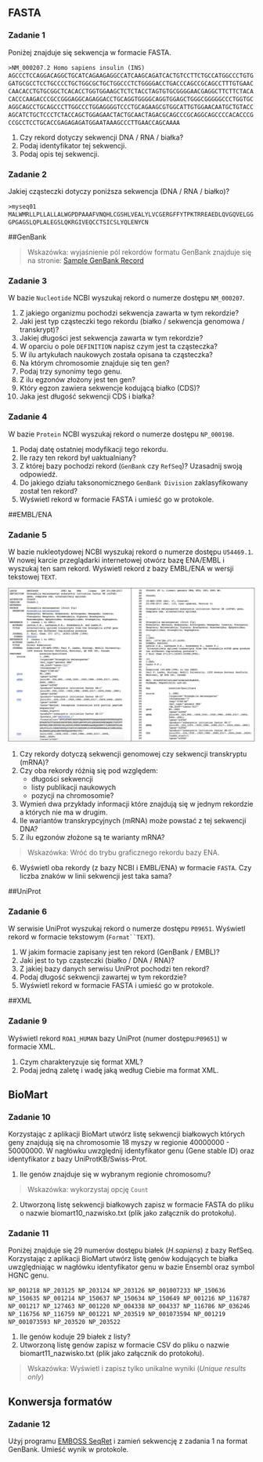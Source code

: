 ## FASTA

### Zadanie 1
Poniżej znajduje się sekwencja w formacie FASTA.

```
>NM_000207.2 Homo sapiens insulin (INS)
AGCCCTCCAGGACAGGCTGCATCAGAAGAGGCCATCAAGCAGATCACTGTCCTTCTGCCATGGCCCTGTG
GATGCGCCTCCTGCCCCTGCTGGCGCTGCTGGCCCTCTGGGGACCTGACCCAGCCGCAGCCTTTGTGAAC
CAACACCTGTGCGGCTCACACCTGGTGGAAGCTCTCTACCTAGTGTGCGGGGAACGAGGCTTCTTCTACA
CACCCAAGACCCGCCGGGAGGCAGAGGACCTGCAGGTGGGGCAGGTGGAGCTGGGCGGGGGCCCTGGTGC
AGGCAGCCTGCAGCCCTTGGCCCTGGAGGGGTCCCTGCAGAAGCGTGGCATTGTGGAACAATGCTGTACC
AGCATCTGCTCCCTCTACCAGCTGGAGAACTACTGCAACTAGACGCAGCCCGCAGGCAGCCCCACACCCG
CCGCCTCCTGCACCGAGAGAGATGGAATAAAGCCCTTGAACCAGCAAAA
```

1. Czy rekord dotyczy sekwencji DNA / RNA / białka?
2. Podaj identyfikator tej sekwencji.
3. Podaj opis tej sekwencji.


### Zadanie 2
Jakiej cząsteczki dotyczy poniższa sekwencja (DNA / RNA / białko)?

```
>myseq01
MALWMRLLPLLALLALWGPDPAAAFVNQHLCGSHLVEALYLVCGERGFFYTPKTRREAEDLQVGQVELGG
GPGAGSLQPLALEGSLQKRGIVEQCCTSICSLYQLENYCN
```

##GenBank
> Wskazówka: wyjaśnienie pól rekordów formatu GenBank znajduje się na stronie: <a target="_blank" href="http://www.ncbi.nlm.nih.gov/Sitemap/samplerecord.html">Sample GenBank Record</a>

### Zadanie 3
W bazie `Nucleotide` NCBI wyszukaj rekord o numerze dostępu `NM_000207`.

1. Z jakiego organizmu pochodzi sekwencja zawarta w tym rekordzie?
2. Jaki jest typ cząsteczki tego rekordu (białko / sekwencja genomowa / transkrypt)?
3. Jakiej długości jest sekwencja zawarta w tym rekordzie?
4. W oparciu o pole `DEFINITION` napisz czym jest ta cząsteczka?
5. W ilu artykułach naukowych została opisana ta cząsteczka?
6. Na którym chromosomie znajduje się ten gen?
7. Podaj trzy synonimy tego genu.
8. Z ilu egzonów złożony jest ten gen?
9. Który egzon zawiera sekwencje kodującą białko (CDS)?
10. Jaka jest długość sekwencji CDS i białka?


### Zadanie 4
W bazie `Protein` NCBI wyszukaj rekord o numerze dostępu `NP_000198`.

1. Podaj datę ostatniej modyfikacji tego rekordu.
2. Ile razy ten rekord był uaktualniany?
3. Z której bazy pochodzi rekord (`GenBank` czy `RefSeq`)? Uzasadnij swoją odpowiedź.
4. Do jakiego działu taksonomicznego `GenBank Division` zaklasyfikowany został ten rekord?
5. Wyświetl rekord w formacie FASTA i umieść go w protokole.


##EMBL/ENA

### Zadanie 5 
W bazie nukleotydowej NCBI wyszukaj rekord o numerze dostępu `U54469.1`. W nowej karcie przeglądarki internetowej otwórz bazę ENA/EMBL i wyszukaj ten sam rekord. Wyświetl rekord z bazy EMBL/ENA w wersji tekstowej `TEXT`.

<img src="./images/genbank_embl.jpg" alt="genbank_embl"/>

1. Czy rekordy dotyczą sekwencji genomowej czy sekwencji transkryptu (mRNA)?
2. Czy oba rekordy różnią się pod względem: 
   * długości sekwencji
   * listy publikacji naukowych
   * pozycji na chromosomie?
3. Wymień dwa przykłady informacji które znajdują się w jednym rekordzie a których nie ma w drugim.
4. Ile wariantów transkrypcyjnych (mRNA) może powstać z tej sekwencji DNA?
5. Z ilu egzonów złożone są te warianty mRNA?
> Wskazówka: Wróć do trybu graficznego rekordu bazy ENA.
6. Wyświetl oba rekordy (z bazy NCBI i EMBL/ENA) w formacie `FASTA`. Czy liczba znaków w linii sekwencji jest taka sama?

##UniProt

### Zadanie 6
W serwisie UniProt wyszukaj rekord o numerze dostępu `P09651`. Wyświetl rekord w formacie tekstowym (`Format``TEXT`).

1. W jakim formacie zapisany jest ten rekord (GenBank / EMBL)?
2. Jaki jest to typ cząsteczki (białko / DNA / RNA)?
3. Z jakiej bazy danych serwisu UniProt pochodzi ten rekord?
4. Podaj długość sekwencji zawartej w tym rekordzie?
5. Wyświetl rekord w formacie FASTA i umieść go w protokole.

##XML

### Zadanie 9
Wyświetl rekord `ROA1_HUMAN` bazy UniProt (numer dostępu:`P09651`) w formacie XML.

1. Czym charakteryzuje się format XML?
2. Podaj jedną zaletę i wadę jaką według Ciebie ma format XML.


## BioMart

### Zadanie 10
Korzystając z aplikacji BioMart utwórz listę sekwencji białkowych których geny znajdują się na chromosomie 18 myszy w regionie 40000000 - 50000000. W nagłówku uwzględnij identyfikator genu (Gene stable ID) oraz identyfikator z bazy UniProtKB/Swiss-Prot. 

1. Ile genów znajduje się w wybranym regionie chromosomu?
> Wskazówka: wykorzystaj opcję `Count`
2. Utworzoną listę sekwencji białkowych zapisz w formacie FASTA do pliku o nazwie biomart10_nazwisko.txt (plik jako załącznik do protokołu). 

### Zadanie 11
Poniżej znajduje się 29 numerów dostępu białek (*H.sapiens*) z bazy RefSeq. Korzystając z aplikacji BioMart utwórz listę genów kodujących te białka uwzględniając w nagłówku identyfikator genu w bazie Ensembl oraz symbol HGNC genu.

```
NP_001218 NP_203125 NP_203124 NP_203126 NP_001007233 NP_150636 NP_150635 NP_001214 NP_150637 NP_150634 NP_150649 NP_001216 NP_116787 NP_001217 NP_127463 NP_001220 NP_004338 NP_004337 NP_116786 NP_036246 NP_116756 NP_116759 NP_001221 NP_203519 NP_001073594 NP_001219 NP_001073593 NP_203520 NP_203522
```
1. Ile genów koduje 29 białek z listy?
2. Utworzoną listę genów zapisz w formacie CSV do pliku o nazwie biomart11_nazwisko.txt (plik jako załącznik do protokołu).
> Wskazówka: Wyświetl i zapisz tylko unikalne wyniki (*Unique results only*)

## Konwersja formatów

### Zadanie 12
Użyj programu <a target="_blank" href="https://www.ebi.ac.uk/Tools/sfc/emboss_seqret/">EMBOSS SeqRet</a> i zamień sekwencję z zadania 1 na format GenBank. Umieść wynik w protokole.


